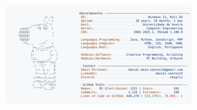 <a href="https://github.com/SkyGlis/">
  <picture>
    <source media="(prefers-color-scheme: dark)" srcset="https://raw.githubusercontent.com/SkyGlis/SkyGlis/main/dark_mode.svg">
    <img alt="Andrew Grant's GitHub Profile README" src="https://raw.githubusercontent.com/SkyGlis/SkyGlis/main/light_mode.svg">
  </picture>
</a>
